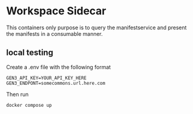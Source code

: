 # Workspace Sidecar

This containers only purpose is to query the manifestservice and present the manifests in a consumable manner.

## local testing

Create a .env file with the following format

```
GEN3_API_KEY=YOUR_API_KEY_HERE
GEN3_ENDPONT=somecommons.url.here.com
```

Then run
```
docker compose up
```
